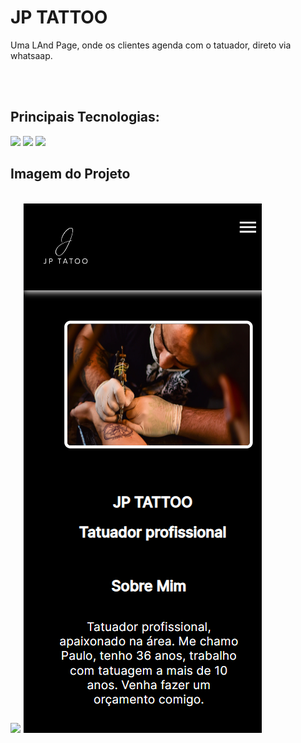 # JP TATTOO
<p>Uma LAnd Page, onde os clientes agenda com o tatuador, direto via whatsaap.</p>
<br>
<br>
<h2>Principais Tecnologias:</h2>
<img src="https://img.shields.io/badge/CSS3-1572B6?style=for-the-badge&logo=css3&logoColor=white" />
<img margi="30 20" src="https://img.shields.io/badge/HTML5-E34F26?style=for-the-badge&logo=html5&logoColor=white" />
<img margi="30 20" src="https://img.shields.io/badge/JavaScript-F7DF1E?style=for-the-badge&logo=javascript&logoColor=black" />
<br>
<h2>Imagem do Projeto</h2>
<br>
<img margin="40 30" src="https://raw.githubusercontent.com/kreby4555/Jp-Tattoo/14d981e7e5710afd40edb67b5463ee799e587b95/Assets/Imagem%20do%20WhatsApp%20de%202023-08-09%20%C3%A0(s)%2019.36.07.jpg" />
<img margin="40 30" src="https://raw.githubusercontent.com/kreby4555/Jp-Tattoo/14d981e7e5710afd40edb67b5463ee799e587b95/Assets/mobile.png" />
